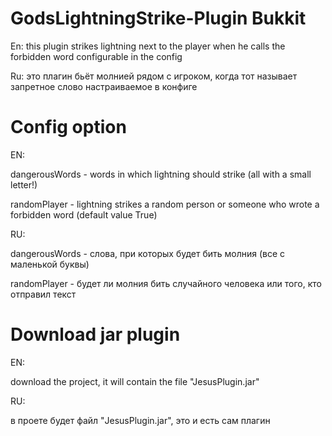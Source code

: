 # GodsLightningStrike-Plugin Bukkit
En: this plugin strikes lightning next to the player when he calls the forbidden word configurable in the config

Ru: это плагин бьёт молнией рядом с игроком, когда тот называет запретное слово настраиваемое в конфиге
# Config option
EN:

dangerousWords - words in which lightning should strike (all with a small letter!)

randomPlayer - lightning strikes a random person or someone who wrote a forbidden word (default value True)

RU:

dangerousWords - слова, при которых будет бить молния (все с маленькой буквы)

randomPlayer - будет ли молния бить случайного человека или того, кто отправил текст 

# Download jar plugin
EN:

download the project, it will contain the file "JesusPlugin.jar"

RU:

в проете будет файл "JesusPlugin.jar", это и есть сам плагин
